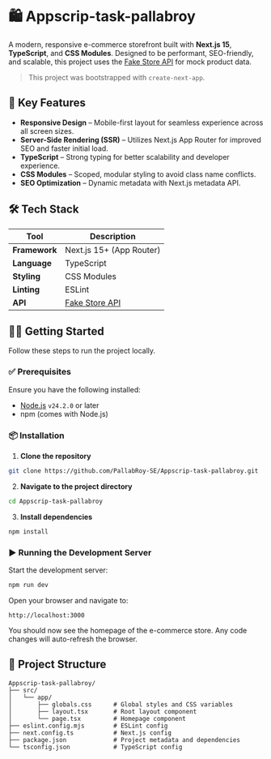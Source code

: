 # 🛍️ Appscrip-task-pallabroy

A modern, responsive e-commerce storefront built with **Next.js 15**, **TypeScript**, and **CSS Modules**. Designed to be performant, SEO-friendly, and scalable, this project uses the [Fake Store API](https://fakestoreapi.com/) for mock product data.

> This project was bootstrapped with `create-next-app`.

## 🚀 Key Features

- **Responsive Design** – Mobile-first layout for seamless experience across all screen sizes.
- **Server-Side Rendering (SSR)** – Utilizes Next.js App Router for improved SEO and faster initial load.
- **TypeScript** – Strong typing for better scalability and developer experience.
- **CSS Modules** – Scoped, modular styling to avoid class name conflicts.
- **SEO Optimization** – Dynamic metadata with Next.js metadata API.

## 🛠️ Tech Stack

| Tool          | Description                                 |
| ------------- | ------------------------------------------- |
| **Framework** | Next.js 15+ (App Router)                    |
| **Language**  | TypeScript                                  |
| **Styling**   | CSS Modules                                 |
| **Linting**   | ESLint                                      |
| **API**       | [Fake Store API](https://fakestoreapi.com/) |

## 🧑‍💻 Getting Started

Follow these steps to run the project locally.

### ✅ Prerequisites

Ensure you have the following installed:

- [Node.js](https://nodejs.org/) `v24.2.0` or later
- npm (comes with Node.js)

### 📦 Installation

1. **Clone the repository**

```bash
git clone https://github.com/PallabRoy-SE/Appscrip-task-pallabroy.git
```

2. **Navigate to the project directory**

```bash
cd Appscrip-task-pallabroy
```

3. **Install dependencies**

```bash
npm install
```

### ▶️ Running the Development Server

Start the development server:

```bash
npm run dev
```

Open your browser and navigate to:

```
http://localhost:3000
```

You should now see the homepage of the e-commerce store. Any code changes will auto-refresh the browser.

## 📁 Project Structure

```
Appscrip-task-pallabroy/
├── src/
│   └── app/
│       ├── globals.css      # Global styles and CSS variables
│       ├── layout.tsx       # Root layout component
│       └── page.tsx         # Homepage component
├── eslint.config.mjs        # ESLint config
├── next.config.ts           # Next.js config
├── package.json             # Project metadata and dependencies
└── tsconfig.json            # TypeScript config
```

